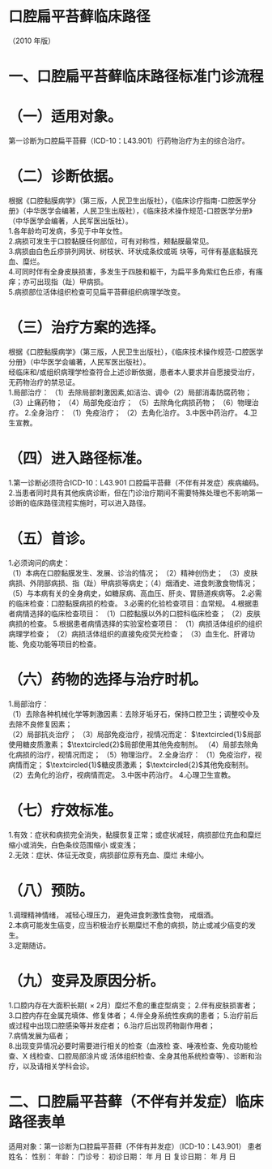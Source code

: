# 口腔扁平苔藓临床路径  
（2010 年版）  
# 一、口腔扁平苔藓临床路径标准门诊流程  
# （一）适用对象。  
第一诊断为口腔扁平苔藓（ICD-10：L43.901）行药物治疗为主的综合治疗。  
# （二）诊断依据。  
根据《口腔黏膜病学》（第三版，人民卫生出版社），《临床诊疗指南-口腔医学分册》（中华医学会编著，人民卫生出版社），《临床技术操作规范-口腔医学分册》（中华医学会编著，人民军医出版社）。  
1.各年龄均可发病，多见于中年女性。  
2.病损可发生于口腔黏膜任何部位，可有对称性，颊黏膜最常见。  
3.病损由白色丘疹排列网状、树枝状、环状成条纹或斑 块等，可伴有基底黏膜充血、糜烂。  
4.可同时伴有全身皮肤损害，多发生于四肢和躯干，为扁平多角紫红色丘疹，有瘙痒；亦可出现指（趾）甲病损。  
5.病损部位活体组织检查可见扁平苔藓组织病理学改变。  
# （三）治疗方案的选择。  
根据《口腔黏膜病学》（第三版，人民卫生出版社），《临床技术操作规范-口腔医学分册》（中华医学会编著，人民军医出版社）。  
经临床和/或组织病理学检查符合上述诊断依据，患者本人要求并自愿接受治疗，无药物治疗的禁忌证。  
1.局部治疗： （1）去除局部刺激因素,如洁治、调（2）局部消毒防腐药物； （3）止痛药物； （4）局部免疫治疗； （5）去除角化病损药物； （6）物理治疗。 2.全身治疗： （1）免疫治疗； （2）去角化治疗。 3.中医中药治疗。 4.卫生宣教。  
# （四）进入路径标准。  
1.第一诊断必须符合ICD-10：L43.901 口腔扁平苔藓（不伴有并发症）疾病编码。  
2.当患者同时具有其他疾病诊断，但在门诊治疗期间不需要特殊处理也不影响第一诊断的临床路径流程实施时，可以进入路径。  
# （五）首诊。  
1.必须询问的病史：  
（1）本病在口腔黏膜发生、发展、诊治的情况； （2）精神创伤史； （3）皮肤病损、外阴部病损、指（趾）甲病损等病史；（4）烟酒史、进食刺激食物情况； （5）与本病有关的全身病史，如糖尿病、高血压、肝炎、胃肠道疾病等。 2.必需的临床检查：口腔黏膜病损的检查。 3.必需的化验检查项目：血常规。  4.根据患者病情选择的临床检查项目： （1）口腔黏膜以外的口腔科临床检查； （2）皮肤病损的检查。 5.根据患者病情选择的实验室检查项目： （1）病损活体组织的组织病理学检查； （2）病损活体组织的直接免疫荧光检查； （3）血生化、肝肾功能、免疫功能等项目的检查。  
# （六）药物的选择与治疗时机。  
1.局部治疗：  
（1）去除各种机械化学等刺激因素：去除牙垢牙石，保持口腔卫生；调整咬及去除不良修复因素；  
（2）局部抗炎治疗； （3）局部免疫治疗，视情况而定： $\textcircled{1}$局部使用糖皮质激素； $\textcircled{2}$局部使用其他免疫制剂。 （4）局部去除角化病损的治疗，视情况而定； （5）物理治疗。 2.全身治疗： （1）免疫治疗，视病情而定； $\textcircled{1}$糖皮质激素； $\textcircled{2}$其他免疫制剂。 （2）去角化的治疗，视病情而定。 3.中医中药治疗。 4.心理卫生宣教。  
# （七）疗效标准。  
1.有效：症状和病损完全消失，黏膜恢复正常；或症状减轻，病损部位充血和糜烂缩小或消失，白色条纹范围缩小 或变浅；  
2.无效：症状、体征无改变，病损部位原有充血、糜烂 未缩小。  
# （八）预防。  
1.调理精神情绪， 减轻心理压力， 避免进食刺激性食物， 戒烟酒。  
2.本病可能发生癌变，应当积极治疗长期糜烂不愈的病损，防止或减少癌变的发生。  
3.定期随访。  
# （九）变异及原因分析。  
1.口腔内存在大面积长期$(\,\times2$月）糜烂不愈的重症型病变； 2.伴有皮肤损害者； 3.口腔内存在金属充填体、修复体者； 4.伴全身系统性疾病的患者；  5.治疗前后或过程中出现口腔感染等并发症者； 6.治疗后出现药物副作用者；  
7.病情发展为癌者；  
8.出现变异情况必要时需要进行相关的检查（血液检 查、唾液检查、免疫功能检查、X 线检查、口腔局部涂片或 活体组织检查、全身其他系统检查等）、诊断和治疗，以及请相关学科会诊。  
# 二、口腔扁平苔藓（不伴有并发症）临床路径表单  
适用对象：第一诊断为口腔扁平苔藓（不伴有并发症）（ICD-10：L43.901） 患者姓名：           性别：    年龄：    门诊号：        初诊日期：       年     月  日        复诊日期：      年  月   日  
